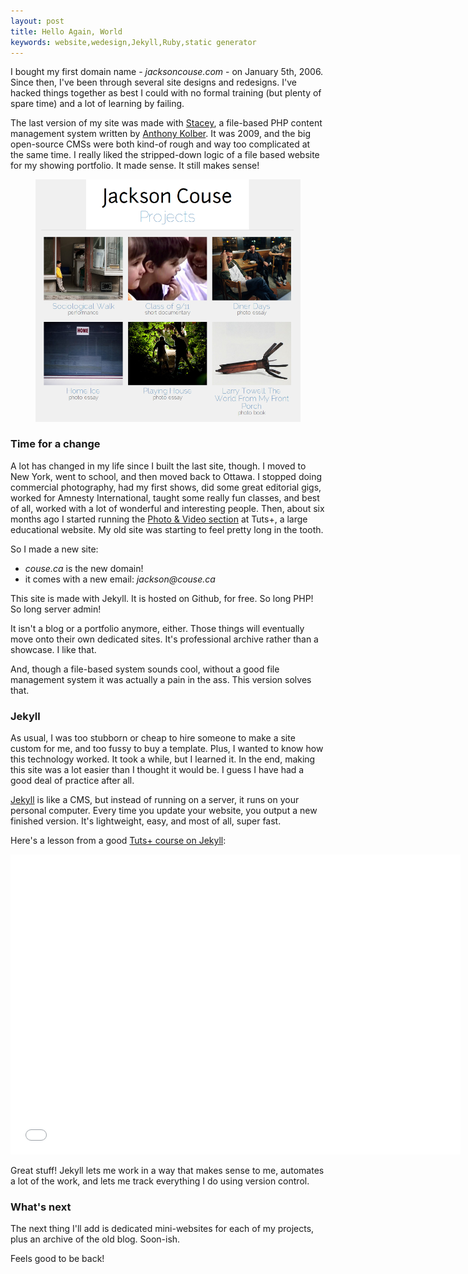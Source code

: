 ```yaml
---
layout: post
title: Hello Again, World
keywords: website,wedesign,Jekyll,Ruby,static generator
---
```


I bought my first domain name - _jacksoncouse.com_ - on January 5th, 2006. Since then, I've been through several site designs and redesigns. I've hacked things together as best I could with no formal training (but plenty of spare time) and a lot of learning by failing.

The last version of my site was made with [Stacey](http://staceyapp.com/), a file-based PHP content management system written by [Anthony Kolber](http://www.kolber.info). It was 2009, and the big open-source CMSs were both kind-of rough and way too complicated at the same time. I really liked the stripped-down logic of a file based website for my showing portfolio. It made sense. It still makes sense!

<figure>
  <img src="/public/images/jacksoncouse-home-page-760.png" alt="my old website"/>
</figure>

### Time for a change

A lot has changed in my life since I built the last site, though. I moved to New York, went to school, and then moved back to Ottawa. I stopped doing commercial photography, had my first shows, did some great editorial gigs, worked for Amnesty International, taught some really fun classes, and best of all, worked with a lot of wonderful and interesting people. Then, about six months ago I started running the [Photo & Video section](http://photo.tutsplus.com) at Tuts+, a large educational website. My old site was starting to feel pretty long in the tooth.

So I made a new site: 

- _couse.ca_ is the new domain! 
- it comes with a new email: _jackson@couse.ca_

This site is made with Jekyll. It is hosted on Github, for free. So long PHP! So long server admin! 

It isn't a blog or a portfolio anymore, either. Those things will eventually move onto their own dedicated sites. It's professional archive rather than a showcase. I like that.

And, though a file-based system sounds cool, without a good file management system it was actually a pain in the ass. This version solves that. 

### Jekyll

As usual, I was too stubborn or cheap to hire someone to make a site custom for me, and too fussy to buy a template. Plus, I wanted to know how this technology worked. It took a while, but I learned it. In the end, making this site was a lot easier than I thought it would be. I guess I have had a good deal of practice after all.

[Jekyll](http://jekyllrb.com/) is like a CMS, but instead of running on a server, it runs on your personal computer. Every time you update your website, you output a new finished version. It's lightweight, easy, and most of all, super fast. 

Here's a lesson from a good [Tuts+ course on Jekyll](http://code.tutsplus.com/courses/jekyll-essentials):

<div class="youtube">
  <iframe width="720" height="480" src="//www.youtube.com/embed/6FBwEnF_n2M?rel=0" frameborder="0" allowfullscreen>   </iframe>
</div>

Great stuff! Jekyll lets me work in a way that makes sense to me, automates a lot of the work, and lets me track everything I do using version control.

### What's next

The next thing I'll add is dedicated mini-websites for each of my projects, plus an archive of the old blog. Soon-ish.

Feels good to be back!